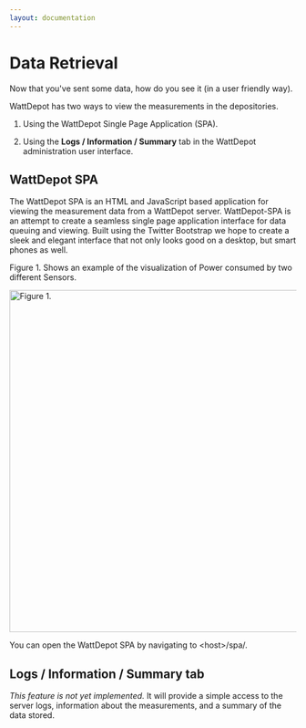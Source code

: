 ```yaml
---
layout: documentation
---
```

# Data Retrieval

Now that you've sent some data, how do you see it (in a user friendly way). 

WattDepot has two ways to view the measurements in the depositories.

1. Using the WattDepot Single Page Application (SPA).

2. Using the **Logs / Information / Summary** tab in the WattDepot administration user interface.

## WattDepot SPA

The WattDepot SPA is an HTML and JavaScript based application for viewing the measurement data from 
a WattDepot server.  WattDepot-SPA is an attempt to create a seamless single page application 
interface for data queuing and viewing. Built using the Twitter Bootstrap we hope to create a sleek 
and elegant interface that not only looks good on a desktop, but smart phones as well.

Figure 1. Shows an example of the visualization of Power consumed by two different Sensors.

<a href="https://raw.github.com/wattdepot/wattdepot/master/docs/userguide/wattdepot-spa-home-1.png">
<img width="600" src="https://raw.github.com/wattdepot/wattdepot/master/docs/userguide/wattdepot-spa-home-1.png" alt="Figure 1.">
</a>

You can open the WattDepot SPA by navigating to &lt;host&gt;/spa/.

## Logs / Information / Summary tab

*This feature is not yet implemented.* It will provide a simple access to the server logs, information
about the measurements, and a summary of the data stored.
